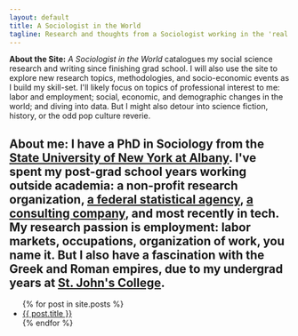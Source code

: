 ```yaml
---
layout: default
title: A Sociologist in the World
tagline: Research and thoughts from a Sociologist working in the 'real world'
---
```

**About the Site:** _A Sociologist in the World_ catalogues my social science research and writing since finishing grad school. I will also use the site to explore new research topics, methodologies, and socio-economic events as I build my skill-set. I'll likely focus on topics of professional interest to me: labor and employment; social, economic, and demographic changes in the world; and diving into data. But I might also detour into science fiction, history, or the odd pop culture reverie.

**About me:** I have a PhD in Sociology from the [State University of New York at Albany](http://www.albany.edu/sociology/). I've spent my post-grad school years working outside academia: a non-profit research organization, [a federal statistical agency](https://census.gov/), [a consulting company](https://www.summitllc.us/), and most recently in tech. My research passion is employment: labor markets, occupations, organization of work, you name it. But I also have a fascination with the Greek and Roman empires, due to my undergrad years at [St. John's College](https://www.sjc.edu/).
---
<ul>
  {% for post in site.posts %}
    <li>
      <a href="{{ post.url }}">{{ post.title }}</a>
    </li>
  {% endfor %}
</ul>
